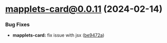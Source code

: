 # mapplets-card@0.0.11 (2024-02-14)

### Bug Fixes

* **mapplets-card:** fix issue with jsx ([be9472a](https://github.com/mapplesorg/mapplets/commit/be9472a5e4dc8f3a8c2929d47b06755c259471df))

